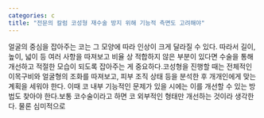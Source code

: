 ```yaml
---
categories: c
title: "전문의 칼럼 코성형 재수술 방지 위해 기능적 측면도 고려해야"
---
```

얼굴의 중심을 잡아주는 코는 그 모양에 따라 인상이 크게 달라질 수 있다. 따라서 길이, 높이, 넓이 등 여러 사항을 따져보고 비율 상 적합하지 않은 부분이 있다면 수술을 통해 개선하고 적절한 모습이 되도록 잡아주는 게 중요하다.코성형을 진행할 때는 전체적인 이목구비와 얼굴형의 조화를 따져보고, 피부 조직 상태 등을 분석한 후 개개인에게 맞는 계획을 세워야 한다. 이때 코 내부 기능적인 문제가 있을 시에는 이를 개선할 수 있는 방법도 찾아야 한다.보통 코수술이라고 하면 코 외부적인 형태만 개선하는 것이라 생각한다. 물론 심미적으로
